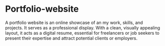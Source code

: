 # Portfolio-website
A portfolio website is an online showcase of an my work, skills, and projects. It serves as a professional display. With a clean, visually appealing layout, it acts as a digital resume, essential for freelancers or job seekers to present their expertise and attract potential clients or employers.
